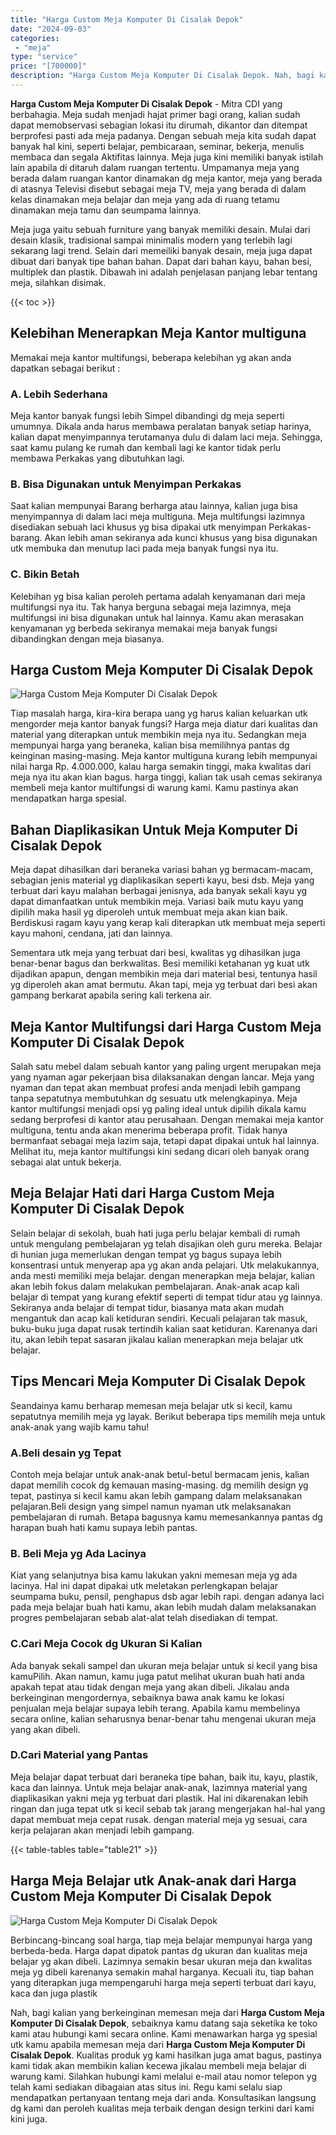 ```yaml
---
title: "Harga Custom Meja Komputer Di Cisalak Depok"
date: "2024-09-03"
categories:
 - "meja"
type: "service"
price: "[700000]"
description: "Harga Custom Meja Komputer Di Cisalak Depok. Nah, bagi kalian yang berkeinginan memesan meja dari **Harga Custom Meja Komputer Di Cisalak Depok**, sebaiknya..."
---
```


**Harga Custom Meja Komputer Di Cisalak Depok** - Mitra CDI yang berbahagia. Meja sudah menjadi hajat primer bagi orang, kalian sudah dapat memobservasi sebagian lokasi itu dirumah, dikantor dan ditempat berprofesi pasti ada meja padanya. Dengan sebuah meja kita sudah dapat banyak hal kini, seperti belajar, pembicaraan, seminar, bekerja, menulis membaca dan segala Aktifitas lainnya. Meja juga kini memiliki banyak istilah lain apabila di ditaruh dalam ruangan tertentu. Umpamanya meja yang berada dalam ruangan kantor dinamakan dg meja kantor, meja yang berada di atasnya Televisi disebut sebagai meja TV, meja yang berada di dalam kelas dinamakan meja belajar dan meja yang ada di ruang tetamu dinamakan meja tamu dan seumpama lainnya.

Meja juga yaitu sebuah furniture yang banyak memiliki desain. Mulai dari desain klasik, tradisional sampai minimalis modern yang terlebih lagi sekarang lagi trend. Selain dari memeiliki banyak desain, meja juga dapat dibuat dari banyak tipe bahan bahan. Dapat dari bahan kayu, bahan besi, multiplek dan plastik. Dibawah ini adalah penjelasan panjang lebar tentang meja, silahkan disimak.

{{< toc >}}

## Kelebihan Menerapkan Meja Kantor multiguna

Memakai meja kantor multifungsi, beberapa kelebihan yg akan anda dapatkan sebagai berikut :

### A. Lebih Sederhana

Meja kantor banyak fungsi lebih Simpel dibandingi dg meja seperti umumnya. Dikala anda harus membawa peralatan banyak setiap harinya, kalian dapat menyimpannya terutamanya dulu di dalam laci meja. Sehingga, saat kamu pulang ke rumah dan kembali lagi ke kantor tidak perlu membawa Perkakas yang dibutuhkan lagi.

### B. Bisa Digunakan untuk Menyimpan Perkakas

Saat kalian mempunyai Barang berharga atau lainnya, kalian juga bisa menyimpannya di dalam laci meja multiguna. Meja multifungsi lazimnya disediakan sebuah laci khusus yg bisa dipakai utk menyimpan Perkakas-barang. Akan lebih aman sekiranya ada kunci khusus yang bisa digunakan utk membuka dan menutup laci pada meja banyak fungsi nya itu.

### C. Bikin Betah

Kelebihan yg bisa kalian peroleh pertama adalah kenyamanan dari meja multifungsi nya itu. Tak hanya berguna sebagai meja lazimnya, meja multifungsi ini bisa digunakan untuk hal lainnya. Kamu akan merasakan kenyamanan yg berbeda sekiranya memakai meja banyak fungsi dibandingkan dengan meja biasanya.

## Harga Custom Meja Komputer Di Cisalak Depok

![Harga Custom Meja Komputer Di Cisalak Depok](/images/meja/meja-dewasa-003.jpg)

Tiap masalah harga, kira-kira berapa uang yg harus kalian keluarkan utk mengorder meja kantor banyak fungsi? Harga meja diatur dari kualitas dan material yang diterapkan untuk membikin meja nya itu. Sedangkan meja mempunyai harga yang beraneka, kalian bisa memilihnya pantas dg keinginan masing-masing. Meja kantor multiguna kurang lebih mempunyai nilai harga Rp. 4.000.000, kalau harga semakin tinggi, maka kwalitas dari meja nya itu akan kian bagus. harga tinggi, kalian tak usah cemas sekiranya membeli meja kantor multifungsi di warung kami. Kamu pastinya akan mendapatkan harga spesial.

## Bahan Diaplikasikan Untuk Meja Komputer Di Cisalak Depok

Meja dapat dihasilkan dari beraneka variasi bahan yg bermacam-macam, sebagian jenis material yg diaplikasikan seperti kayu, besi dsb. Meja yang terbuat dari kayu malahan berbagai jenisnya, ada banyak sekali kayu yg dapat dimanfaatkan untuk membikin meja. Variasi baik mutu kayu yang dipilih maka hasil yg diperoleh untuk membuat meja akan kian baik. Berdiskusi ragam kayu yang kerap kali diterapkan utk membuat meja seperti kayu mahoni, cendana, jati dan lainnya.

Sementara utk meja yang terbuat dari besi, kwalitas yg dihasilkan juga benar-benar bagus dan berkwalitas. Besi memiliki ketahanan yg kuat utk dijadikan apapun, dengan membikin meja dari material besi, tentunya hasil yg diperoleh akan amat bermutu. Akan tapi, meja yg terbuat dari besi akan gampang berkarat apabila sering kali terkena air.

## Meja Kantor Multifungsi dari Harga Custom Meja Komputer Di Cisalak Depok

Salah satu mebel dalam sebuah kantor yang paling urgent merupakan meja yang nyaman agar pekerjaan bisa dilaksanakan dengan lancar. Meja yang nyaman dan tepat akan membuat profesi anda menjadi lebih gampang tanpa sepatutnya membutuhkan dg sesuatu utk melengkapinya. Meja kantor multifungsi menjadi opsi yg paling ideal untuk dipilih dikala kamu sedang berprofesi di kantor atau perusahaan. Dengan memakai meja kantor multiguna, tentu anda akan menerima beberapa profit. Tidak hanya bermanfaat sebagai meja lazim saja, tetapi dapat dipakai untuk hal lainnya. Melihat itu, meja kantor multifungsi kini sedang dicari oleh banyak orang sebagai alat untuk bekerja.

## Meja Belajar Hati dari Harga Custom Meja Komputer Di Cisalak Depok

Selain belajar di sekolah, buah hati juga perlu belajar kembali di rumah untuk mengulang pembelajaran yg telah disajikan oleh guru mereka. Belajar di hunian juga memerlukan dengan tempat yg bagus supaya lebih konsentrasi untuk menyerap apa yg akan anda pelajari. Utk melakukannya, anda mesti memiliki meja belajar. dengan menerapkan meja belajar, kalian akan lebih fokus dalam melakukan pembelajaran. Anak-anak acap kali belajar di tempat yang kurang efektif seperti di tempat tidur atau yg lainnya. Sekiranya anda belajar di tempat tidur, biasanya mata akan mudah mengantuk dan acap kali ketiduran sendiri. Kecuali pelajaran tak masuk, buku-buku juga dapat rusak tertindih kalian saat ketiduran. Karenanya dari itu, akan lebih tepat sasaran jikalau kalian menerapkan meja belajar utk belajar.

## Tips Mencari Meja Komputer Di Cisalak Depok

Seandainya kamu berharap memesan meja belajar utk si kecil, kamu sepatutnya memilih meja yg layak. Berikut beberapa tips memilih meja untuk anak-anak yang wajib kamu tahu!

### A.Beli desain yg Tepat

Contoh meja belajar untuk anak-anak betul-betul bermacam jenis, kalian dapat memilih cocok dg kemauan masing-masing. dg memilih design yg tepat, pastinya si kecil kamu akan lebih gampang dalam melaksanakan pelajaran.Beli design yang simpel namun nyaman utk melaksanakan pembelajaran di rumah. Betapa bagusnya kamu memesankannya pantas dg harapan buah hati kamu supaya lebih pantas.

### B. Beli Meja yg Ada Lacinya

Kiat yang selanjutnya bisa kamu lakukan yakni memesan meja yg ada lacinya. Hal ini dapat dipakai utk meletakan perlengkapan belajar seumpama buku, pensil, penghapus dsb agar lebih rapi. dengan adanya laci pada meja belajar buah hati kamu, akan lebih mudah dalam melaksanakan progres pembelajaran sebab alat-alat telah disediakan di tempat.

### C.Cari Meja Cocok dg Ukuran Si Kalian

Ada banyak sekali sampel dan ukuran meja belajar untuk si kecil yang bisa kamuPilih. Akan namun, kamu juga patut melihat ukuran buah hati anda apakah tepat atau tidak dengan meja yang akan dibeli. Jikalau anda berkeinginan mengordernya, sebaiknya bawa anak kamu ke lokasi penjualan meja belajar supaya lebih terang. Apabila kamu membelinya secara online, kalian seharusnya benar-benar tahu mengenai ukuran meja yang akan dibeli.

### D.Cari Material yang Pantas

Meja belajar dapat terbuat dari beraneka tipe bahan, baik itu, kayu, plastik, kaca dan lainnya. Untuk meja belajar anak-anak, lazimnya material yang diaplikasikan yakni meja yg terbuat dari plastik. Hal ini dikarenakan lebih ringan dan juga tepat utk si kecil sebab tak jarang mengerjakan hal-hal yang dapat membuat meja cepat rusak. dengan material meja yg sesuai, cara kerja pelajaran akan menjadi lebih gampang.

{{< table-tables table="table21" >}}

## Harga Meja Belajar utk Anak-anak dari Harga Custom Meja Komputer Di Cisalak Depok

![Harga Custom Meja Komputer Di Cisalak Depok](/images/meja/meja-anak-006.jpg)

Berbincang-bincang soal harga, tiap meja belajar mempunyai harga yang berbeda-beda. Harga dapat dipatok pantas dg ukuran dan kualitas meja belajar yg akan dibeli. Lazimnya semakin besar ukuran meja dan kwalitas meja yg dibeli karenanya semakin mahal harganya. Kecuali itu, tiap bahan yang diterapkan juga mempengaruhi harga meja seperti terbuat dari kayu, kaca dan juga plastik

Nah, bagi kalian yang berkeinginan memesan meja dari **Harga Custom Meja Komputer Di Cisalak Depok**, sebaiknya kamu datang saja seketika ke toko kami atau hubungi kami secara online. Kami menawarkan harga yg spesial utk kamu apabila memesan meja dari **Harga Custom Meja Komputer Di Cisalak Depok**. Kualitas produk yg kami hasilkan juga amat bagus, pastinya kami tidak akan membikin kalian kecewa jikalau membeli meja belajar di warung kami. Silahkan hubungi kami melalui e-mail atau nomor telepon yg telah kami sediakan dibagaian atas situs ini. Regu kami selalu siap mendapatkan pertanyaan tentang meja dari anda. Konsultasikan langsung dg kami dan peroleh kualitas meja terbaik dengan design terkini dari kami kini juga.
